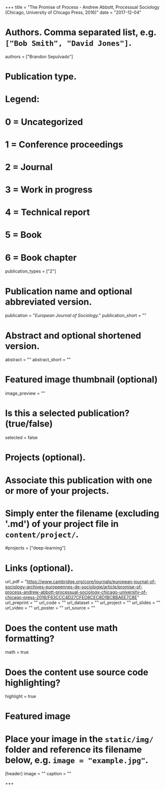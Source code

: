 +++
title = "The Promise of Process - Andrew Abbott, Processual Sociology (Chicago, University of Chicago Press, 2016)"
date = "2017-12-04"

# Authors. Comma separated list, e.g. `["Bob Smith", "David Jones"]`.
authors = ["Brandon Sepulvado"]

# Publication type.
# Legend:
# 0 = Uncategorized
# 1 = Conference proceedings
# 2 = Journal
# 3 = Work in progress
# 4 = Technical report
# 5 = Book
# 6 = Book chapter
publication_types = ["2"]

# Publication name and optional abbreviated version.
publication = "*European Journal of Sociology*."
publication_short = ""

# Abstract and optional shortened version.
abstract = ""
abstract_short = ""

# Featured image thumbnail (optional)
image_preview = ""

# Is this a selected publication? (true/false)
selected = false

# Projects (optional).
#   Associate this publication with one or more of your projects.
#   Simply enter the filename (excluding '.md') of your project file in `content/project/`.
#projects = ["deep-learning"]

# Links (optional).
url_pdf = "https://www.cambridge.org/core/journals/european-journal-of-sociology-archives-europeennes-de-sociologie/article/promise-of-process-andrew-abbott-processual-sociology-chicago-university-of-chicago-press-2016/F63CCC4D27CFED8CEC8D1BCBBAEE7C8E"
url_preprint = ""
url_code = ""
url_dataset = ""
url_project = ""
url_slides = ""
url_video = ""
url_poster = ""
url_source = ""

# Does the content use math formatting?
math = true

# Does the content use source code highlighting?
highlight = true

# Featured image
# Place your image in the `static/img/` folder and reference its filename below, e.g. `image = "example.jpg"`.
[header]
image = ""
caption = ""

+++

